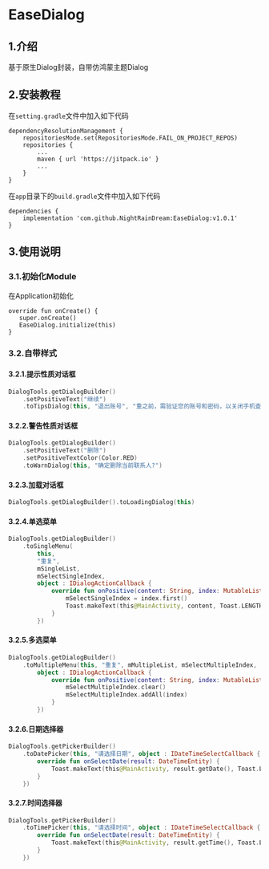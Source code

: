# EaseDialog

## 1.介绍
基于原生Dialog封装，自带仿鸿蒙主题Dialog

## 2.安装教程

在`setting.gradle`文件中加入如下代码

```
dependencyResolutionManagement {
    repositoriesMode.set(RepositoriesMode.FAIL_ON_PROJECT_REPOS)
    repositories {
        ...
        maven { url 'https://jitpack.io' }
        ...
    }
}
```
在`app`目录下的`build.gradle`文件中加入如下代码

```
dependencies {
	implementation 'com.github.NightRainDream:EaseDialog:v1.0.1'
}
```
## 3.使用说明

### 3.1.初始化Module

在Application初始化

```
override fun onCreate() {
   super.onCreate()
   EaseDialog.initialize(this)
}
```
### 3.2.自带样式

#### 3.2.1.提示性质对话框

```kotlin
DialogTools.getDialogBuilder()
    .setPositiveText("继续")
    .toTipsDialog(this, "退出账号", "重之前，需验证您的账号和密码，以关闭手机查找等功能功。")
```

#### 3.2.2.警告性质对话框

```kotlin
DialogTools.getDialogBuilder()
    .setPositiveText("删除")
    .setPositiveTextColor(Color.RED)
    .toWarnDialog(this, "确定删除当前联系人?")
```

#### 3.2.3.加载对话框

```kotlin
DialogTools.getDialogBuilder().toLoadingDialog(this)
```

#### 3.2.4.单选菜单

```kotlin
DialogTools.getDialogBuilder()
    .toSingleMenu(
        this,
        "重复",
        mSingleList,
        mSelectSingleIndex,
        object : IDialogActionCallback {
            override fun onPositive(content: String, index: MutableList<Int>) {
                mSelectSingleIndex = index.first()
                Toast.makeText(this@MainActivity, content, Toast.LENGTH_SHORT).show()
            }
        })
```

#### 3.2.5.多选菜单

```kotlin
DialogTools.getDialogBuilder()
    .toMultipleMenu(this, "重复", mMultipleList, mSelectMultipleIndex,
        object : IDialogActionCallback {
            override fun onPositive(content: String, index: MutableList<Int>) {
                mSelectMultipleIndex.clear()
                mSelectMultipleIndex.addAll(index)
            }
        })
```

#### 3.2.6.日期选择器

```kotlin
DialogTools.getPickerBuilder()
    .toDatePicker(this, "请选择日期", object : IDateTimeSelectCallback {
        override fun onSelectDate(result: DateTimeEntity) {
            Toast.makeText(this@MainActivity, result.getDate(), Toast.LENGTH_SHORT).show()
        }
    })
```

#### 3.2.7.时间选择器

```kotlin
DialogTools.getPickerBuilder()
    .toTimePicker(this, "请选择时间", object : IDateTimeSelectCallback {
        override fun onSelectDate(result: DateTimeEntity) {
            Toast.makeText(this@MainActivity, result.getTime(), Toast.LENGTH_SHORT).show()
        }
    })
```







